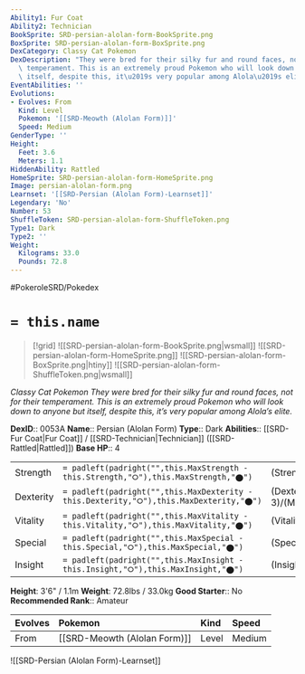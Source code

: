 ```yaml
---
Ability1: Fur Coat
Ability2: Technician
BookSprite: SRD-persian-alolan-form-BookSprite.png
BoxSprite: SRD-persian-alolan-form-BoxSprite.png
DexCategory: Classy Cat Pokemon
DexDescription: "They were bred for their silky fur and round faces, not for their\
  \ temperament. This is an extremely proud Pokemon who will look down to anyone but\
  \ itself, despite this, it\u2019s very popular among Alola\u2019s elite."
EventAbilities: ''
Evolutions:
- Evolves: From
  Kind: Level
  Pokemon: '[[SRD-Meowth (Alolan Form)]]'
  Speed: Medium
GenderType: ''
Height:
  Feet: 3.6
  Meters: 1.1
HiddenAbility: Rattled
HomeSprite: SRD-persian-alolan-form-HomeSprite.png
Image: persian-alolan-form.png
Learnset: '[[SRD-Persian (Alolan Form)-Learnset]]'
Legendary: 'No'
Number: 53
ShuffleToken: SRD-persian-alolan-form-ShuffleToken.png
Type1: Dark
Type2: ''
Weight:
  Kilograms: 33.0
  Pounds: 72.8
---
```


#PokeroleSRD/Pokedex

# `= this.name`

> [!grid]
> ![[SRD-persian-alolan-form-BookSprite.png|wsmall]]
> ![[SRD-persian-alolan-form-HomeSprite.png]]
> ![[SRD-persian-alolan-form-BoxSprite.png|htiny]]
> ![[SRD-persian-alolan-form-ShuffleToken.png|wsmall]]


*Classy Cat Pokemon*
*They were bred for their silky fur and round faces, not for their temperament. This is an extremely proud Pokemon who will look down to anyone but itself, despite this, it’s very popular among Alola’s elite.*

**DexID**:: 0053A
**Name**:: Persian (Alolan Form)
**Type**:: Dark
**Abilities**:: [[SRD-Fur Coat|Fur Coat]] / [[SRD-Technician|Technician]] ([[SRD-Rattled|Rattled]])
**Base HP**:: 4

|           |                                                                                        |                                          |
| --------- | -------------------------------------------------------------------------------------- | ---------------------------------------- |
| Strength  | `= padleft(padright("",this.MaxStrength - this.Strength,"⭘"),this.MaxStrength,"⬤")`    | (Strength::2)/(MaxStrength::4)   |
| Dexterity | `= padleft(padright("",this.MaxDexterity - this.Dexterity,"⭘"),this.MaxDexterity,"⬤")` | (Dexterity:: 3)/(MaxDexterity::6) |
| Vitality  | `= padleft(padright("",this.MaxVitality - this.Vitality,"⭘"),this.MaxVitality,"⬤")`    | (Vitality::2)/(MaxVitality::4)   |
| Special   | `= padleft(padright("",this.MaxSpecial - this.Special,"⭘"),this.MaxSpecial,"⬤")`       | (Special::2)/(MaxSpecial::5)     |
| Insight   | `= padleft(padright("",this.MaxInsight - this.Insight,"⭘"),this.MaxInsight,"⬤")`       | (Insight::2)/(MaxInsight::4)     |

**Height**: 3'6" / 1.1m
**Weight**: 72.8lbs / 33.0kg
**Good Starter**:: No
**Recommended Rank**:: Amateur

| Evolves   | Pokemon                      | Kind   | Speed   |
|:----------|:-----------------------------|:-------|:--------|
| From      | [[SRD-Meowth (Alolan Form)]] | Level  | Medium  |

![[SRD-Persian (Alolan Form)-Learnset]]